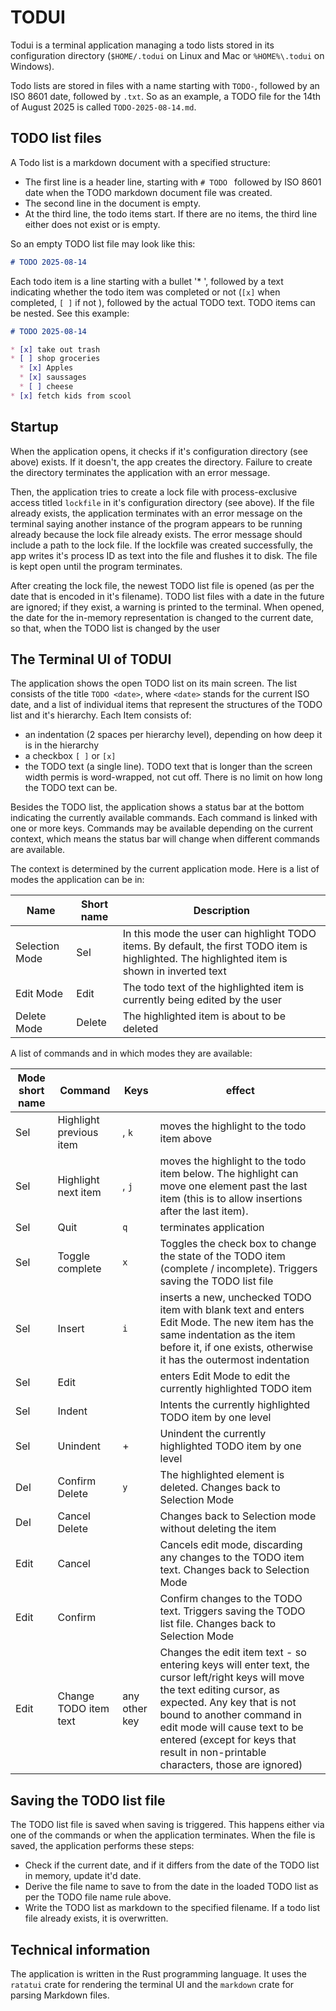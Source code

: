 # TODUI

Todui is a terminal application managing a todo lists stored in its configuration directory (`$HOME/.todui` on Linux and Mac or `%HOME%\.todui` on Windows).

Todo lists are stored in files with a name starting with `TODO-`, followed by an ISO 8601 date, followed by `.txt`. So as an example, a TODO file for the 14th of August 2025 is called `TODO-2025-08-14.md`.


## TODO list files

A Todo list is a markdown document with a specified structure:
* The first line is a header line, starting with `# TODO ` followed by ISO 8601 date when the TODO markdown document file was created.
* The second line in the document is empty.
* At the third line, the todo items start. If there are no items, the third line either does not exist or is empty.

So an empty TODO list file may look like this:

```markdown
# TODO 2025-08-14

```

Each todo item is a line starting with a bullet '* ', followed by a text indicating whether the todo item was completed or not (`[x]` when completed, `[ ]` if not ), followed by the actual TODO text. TODO items can be nested. See this example:

```markdown
# TODO 2025-08-14

* [x] take out trash
* [ ] shop groceries
  * [x] Apples
  * [x] saussages
  * [ ] cheese
* [x] fetch kids from scool
```


## Startup

When the application opens, it checks if it's configuration directory (see above) exists. If it doesn't, the app creates the directory. Failure to create the directory terminates the application with an error message.

Then, the application tries to create a lock file with process-exclusive access titled `lockfile` in it's configuration directory (see above). If the file already exists, the application terminates with an error message on the terminal saying another instance of the program appears to be running already because the lock file already exists. The error message should include a path to the lock file. If the lockfile was created successfully, the app writes it's process ID as text into the file and flushes it to disk. The file is kept open until the program terminates.

After creating the lock file, the newest TODO list file is opened (as per the date that is encoded in it's filename). TODO list files with a date in the future are ignored; if they exist, a warning is printed to the terminal. When opened, the date for the in-memory representation is changed to the current date, so that, when the TODO list is changed by the user


## The Terminal UI of TODUI

The application shows the open TODO list on its main screen. The list consists of the title `TODO <date>`, where `<date>` stands for the current ISO date, and a list of individual items that represent the structures of the TODO list and it's hierarchy. Each Item consists of:
* an indentation (2 spaces per hierarchy level), depending on how deep it is in the hierarchy
* a checkbox `[ ]` or `[x]`
* the TODO text (a single line). TODO text that is longer than the screen width permis is word-wrapped, not cut off. There is no limit on how long the TODO text can be.

Besides the TODO list, the application shows a status bar at the bottom indicating the currently available commands. Each command is linked with one or more keys. Commands may be available depending on the current context, which means the status bar will change when different commands are available.

The context is determined by the current application mode. Here is a list of modes the application can be in:

| Name | Short name | Description |
|----- |------------|-------------|
| Selection Mode |Sel | In this mode the user can highlight TODO items. By default, the first TODO item is highlighted. The highlighted item is shown in inverted text |
| Edit Mode | Edit | The todo text of the highlighted item is currently being edited by the user |
| Delete Mode | Delete | The highlighted item is about to be deleted |


A list of commands and in which modes they are available:

| Mode short name | Command | Keys | effect |
|-----|----|----|----|
| Sel | Highlight previous item | <cursor up>, `k` | moves the highlight to the todo item above |
| Sel | Highlight next item | <cursor up>, `j` | moves the highlight to the todo item below. The highlight can move one element past the last item (this is to allow insertions after the last item). |
| Sel | Quit | `q` | terminates application |
| Sel | Toggle complete | `x` | Toggles the check box to change the state of the TODO item (complete / incomplete). Triggers saving the TODO list file |
| Sel | Insert | `i` | inserts a new, unchecked TODO item with blank text and enters Edit Mode. The new item has the same indentation as the item before it, if one exists, otherwise it has the outermost indentation |
| Sel | Edit | <enter> | enters Edit Mode to edit the currently highlighted TODO item |
| Sel | Indent | <tab> | Intents the currently highlighted TODO item by one level |
| Sel | Unindent | <shift>+<tab> | Unindent the currently highlighted TODO item by one level | Sel | Delete | `d` | Enter Delete mode for highlighted entry |
| Del | Confirm Delete | `y` | The highlighted element is deleted. Changes back to Selection Mode |
| Del | Cancel Delete | <esc> | Changes back to Selection mode without deleting the item |
| Edit | Cancel | <esc> | Cancels edit mode, discarding any changes to the TODO item text. Changes back to Selection Mode |
| Edit | Confirm | <enter> | Confirm changes to the TODO text. Triggers saving the TODO list file. Changes back to Selection Mode |
| Edit | Change TODO item text | any other key | Changes the edit item text - so entering keys will enter text, the cursor left/right keys will move the text editing cursor, as expected. Any key that is not bound to another command in edit mode will cause text to be entered (except for keys that result in non-printable characters, those are ignored) |


## Saving the TODO list file

The TODO list file is saved when saving is triggered. This happens either via one of the commands or when the application terminates. When the file is saved, the application performs these steps:
* Check if the current date, and if it differs from the date of the TODO list in memory, update it'd date.
* Derive the file name to save to from the date in the loaded TODO list as per the TODO file name rule above.
* Write the TODO list as markdown to the specified filename. If a todo list file already exists, it is overwritten.


## Technical information

The application is written in the Rust programming language. It uses the `ratatui` crate for rendering the terminal UI and the `markdown` crate for parsing Markdown files.
